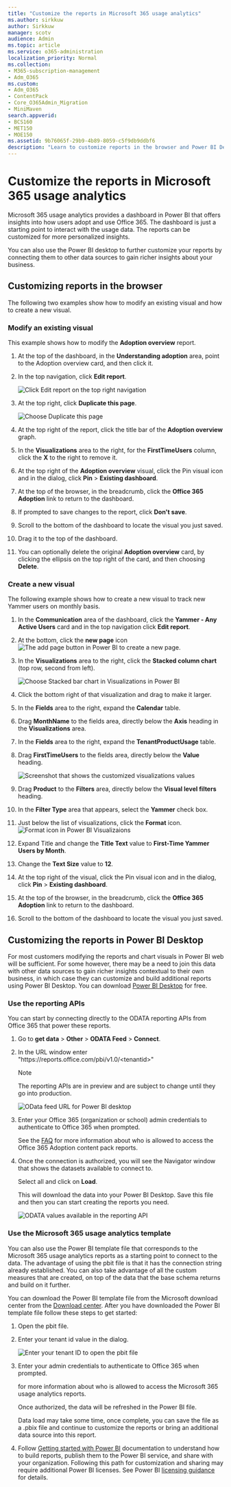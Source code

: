 ```yaml
---
title: "Customize the reports in Microsoft 365 usage analytics"
ms.author: sirkkuw
author: Sirkkuw
manager: scotv
audience: Admin
ms.topic: article
ms.service: o365-administration
localization_priority: Normal
ms.collection: 
- M365-subscription-management 
- Adm_O365
ms.custom:
- Adm_O365
- ContentPack
- Core_O365Admin_Migration
- MiniMaven
search.appverid:
- BCS160
- MET150
- MOE150
ms.assetid: 9b76065f-29b9-4b89-8059-c5f9db9ddbf6
description: "Learn to customize reports in the browser and Power BI Desktop."
---
```


# Customize the reports in Microsoft 365 usage analytics

Microsoft 365 usage analytics provides a dashboard in Power BI that offers insights into how users adopt and use Office 365. The dashboard is just a starting point to interact with the usage data. The reports can be customized for more personalized insights.
  
You can also use the Power BI desktop to further customize your reports by connecting them to other data sources to gain richer insights about your business.
  
## Customizing reports in the browser

The following two examples show how to modify an existing visual and how to create a new visual.
  
### Modify an existing visual

This example shows how to modify the **Adoption overview** report. 
  
1. At the top of the dashboard, in the **Understanding adoption** area, point to the Adoption overview card, and then click it. 
    
2. In the top navigation, click **Edit report**.
    
    ![Click Edit report on the top right navigation](../media/a1ac1826-7f3a-420b-9b25-aeb84e3eaf27.png)
  
3. At the top right, click **Duplicate this page**.
    
    ![Choose Duplicate this page](../media/0a9b6ff7-7f15-4764-ae71-7c9adaf7ecbe.png)
  
4. At the top right of the report, click the title bar of the **Adoption overview** graph. 
    
5. In the **Visualizations** area to the right, for the **FirstTimeUsers** column, click the **X** to the right to remove it. 
    
6. At the top right of the **Adoption overview** visual, click the Pin visual icon and in the dialog, click **Pin** \> **Existing dashboard**.
    
7. At the top of the browser, in the breadcrumb, click the **Office 365 Adoption** link to return to the dashboard. 
    
8. If prompted to save changes to the report, click **Don't save**.
    
9. Scroll to the bottom of the dashboard to locate the visual you just saved.
    
10. Drag it to the top of the dashboard.
    
11. You can optionally delete the original **Adoption overview** card, by clicking the ellipsis on the top right of the card, and then choosing **Delete**.
    
### Create a new visual

The following example shows how to create a new visual to track new Yammer users on monthly basis.
  
1. In the **Communication** area of the dashboard, click the **Yammer - Any Active Users** card and in the top navigation click **Edit report**.
    
2. At the bottom, click the **new page** icon ![The add page button in Power BI](../media/d3b8c117-17d4-4f53-b078-8fefc2155b24.png) to create a new page. 
    
3. In the **Visualizations** area to the right, click the **Stacked column chart** (top row, second from left). 
    
    ![Choose Stacked bar chart in Visualizations in Power BI](../media/c87cc597-a615-4b92-b20f-8bb355eb741d.png)
  
4. Click the bottom right of that visualization and drag to make it larger.
    
5. In the **Fields** area to the right, expand the **Calendar** table. 
    
6. Drag **MonthName** to the fields area, directly below the **Axis** heading in the **Visualizations** area. 
    
7. In the **Fields** area to the right, expand the **TenantProductUsage** table. 
    
8. Drag **FirstTimeUsers** to the fields area, directly below the **Value** heading. 
    
    ![Screenshot that shows the customized visualizations values](../media/bcc3599e-ee9e-4ac6-968a-5a7858b4a4f0.png)
  
9. Drag **Product** to the **Filters** area, directly below the **Visual level filters** heading. 
    
10. In the **Filter Type** area that appears, select the **Yammer** check box. 
    
11. Just below the list of visualizations, click the **Format** icon. ![Format icon in Power BI Visualizaions](../media/ee0602f3-3df5-4930-b862-db1d90ae4ae2.png)
  
12. Expand Title and change the **Title Text** value to **First-Time Yammer Users by Month**.
    
13. Change the **Text Size** value to **12**.
    
14. At the top right of the visual, click the Pin visual icon and in the dialog, click **Pin** \> **Existing dashboard**.
    
15. At the top of the browser, in the breadcrumb, click the **Office 365 Adoption** link to return to the dashboard. 
    
16. Scroll to the bottom of the dashboard to locate the visual you just saved.
    
## Customizing the reports in Power BI Desktop

For most customers modifying the reports and chart visuals in Power BI web will be sufficient. For some however, there may be a need to join this data with other data sources to gain richer insights contextual to their own business, in which case they can customize and build additional reports using Power BI Desktop. You can download [Power BI Desktop](https://go.microsoft.com/fwlink/p/?linkid=849797) for free. 
  
### Use the reporting APIs

You can start by connecting directly to the ODATA reporting APIs from Office 365 that power these reports.
  
1. Go to **get data** \> **Other** \> **ODATA Feed** \> **Connect**.
    
2. In the URL window enter "https://<i></i>reports.office.com/pbi/v1.0/\<tenantid\>"
    
    > [!NOTE]
    > The reporting APIs are in preview and are subject to change until they go into production. 
  
    ![OData feed URL for Power BI desktop](../media/c0ef967e-a454-4eba-bc8e-61e113170053.png)
  
3. Enter your Office 365 (organization or school) admin credentials to authenticate to Office 365 when prompted.
    
    See the [FAQ](usage-analytics.md#faq) for more information about who is allowed to access the Office 365 Adoption content pack reports. 
    
4. Once the connection is authorized, you will see the Navigator window that shows the datasets available to connect to.
    
    Select all and click on **Load**.
    
    This will download the data into your Power BI Desktop. Save this file and then you can start creating the reports you need.
    
    ![ODATA values available in the reporting API](../media/545b4d17-dbbd-4cfc-b75a-a8b27283d438.png)
  
### Use the Microsoft 365 usage analytics template

You can also use the Power BI template file that corresponds to the Microsoft 365 usage analytics reports as a starting point to connect to the data. The advantage of using the pbit file is that it has the connection string already established. You can also take advantage of all the custom measures that are created, on top of the data that the base schema returns and build on it further.
  
You can download the Power BI template file from the Microsoft download center from the [Download center](https://download.microsoft.com/download/1/7/0/170A5A35-9E0D-478D-828C-4CA2D9A9F092/Microsoft%20365%20Usage%20Analytics.pbit). After you have downloaded the Power BI template file follow these steps to get started:
  
1. Open the pbit file.
    
2. Enter your tenant id value in the dialog.
    
    ![Enter your tenant ID to open the pbit file](../media/6b700a33-1701-404e-8f46-ddb1d6c8d9ca.png)
  
3. Enter your admin credentials to authenticate to Office 365 when prompted.
    
     for more information about who is allowed to access the Microsoft 365 usage analytics reports. 
    
    Once authorized, the data will be refreshed in the Power BI file.
    
    Data load may take some time, once complete, you can save the file as a .pbix file and continue to customize the reports or bring an additional data source into this report.
    
4. Follow [Getting started with Power BI](https://go.microsoft.com/fwlink/?linkid=849802) documentation to understand how to build reports, publish them to the Power BI service, and share with your organization. Following this path for customization and sharing may require additional Power BI licenses. See Power BI [licensing guidance](https://go.microsoft.com/fwlink/p/?linkid=849803) for details. 
    


